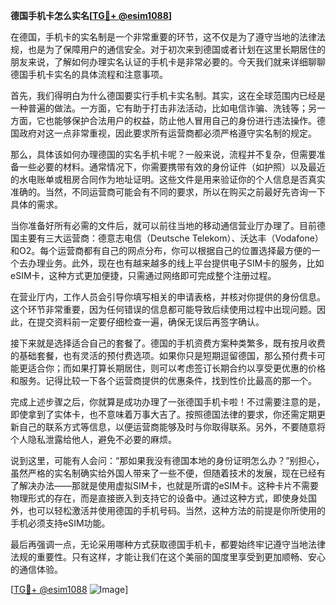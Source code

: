 **德国手机卡怎么实名[[TG💪+ @esim1088](https://t.me/s/esim1088)]**

在德国，手机卡的实名制是一个非常重要的环节，这不仅是为了遵守当地的法律法规，也是为了保障用户的通信安全。对于初次来到德国或者计划在这里长期居住的朋友来说，了解如何办理实名认证的手机卡是非常必要的。今天我们就来详细聊聊德国手机卡实名的具体流程和注意事项。

首先，我们得明白为什么德国要实行手机卡实名制。其实，这在全球范围内已经是一种普遍的做法。一方面，它有助于打击非法活动，比如电信诈骗、洗钱等；另一方面，它也能够保护合法用户的权益，防止他人冒用自己的身份进行违法操作。德国政府对这一点非常重视，因此要求所有运营商都必须严格遵守实名制的规定。

那么，具体该如何办理德国的实名手机卡呢？一般来说，流程并不复杂，但需要准备一些必要的材料。通常情况下，你需要携带有效的身份证件（如护照）以及最近的水电账单或租房合同作为地址证明。这些文件是用来验证你的个人信息是否真实准确的。当然，不同运营商可能会有不同的要求，所以在购买之前最好先咨询一下具体的需求。

当你准备好所有必需的文件后，就可以前往当地的移动通信营业厅办理了。目前德国主要有三大运营商：德意志电信（Deutsche Telekom）、沃达丰（Vodafone）和O2。每个运营商都有自己的网点分布，你可以根据自己的位置选择最方便的一个去办理业务。此外，现在也有越来越多的线上平台提供电子SIM卡的服务，比如eSIM卡，这种方式更加便捷，只需通过网络即可完成整个注册过程。

在营业厅内，工作人员会引导你填写相关的申请表格，并核对你提供的身份信息。这个环节非常重要，因为任何错误的信息都可能导致后续使用过程中出现问题。因此，在提交资料前一定要仔细检查一遍，确保无误后再签字确认。

接下来就是选择适合自己的套餐了。德国的手机资费方案种类繁多，既有按月收费的基础套餐，也有灵活的预付费选项。如果你只是短期逗留德国，那么预付费卡可能更适合你；而如果打算长期居住，则可以考虑签订长期合约以享受更优惠的价格和服务。记得比较一下各个运营商提供的优惠条件，找到性价比最高的那一个。

完成上述步骤之后，你就算是成功办理了一张德国手机卡啦！不过需要注意的是，即使拿到了实体卡，也不意味着万事大吉了。按照德国法律的要求，你还需定期更新自己的联系方式等信息，以便运营商能够及时与你取得联系。另外，不要随意将个人隐私泄露给他人，避免不必要的麻烦。

说到这里，可能有人会问：“那如果我没有德国本地的身份证明怎么办？”别担心，虽然严格的实名制确实给外国人带来了一些不便，但随着技术的发展，现在已经有了解决办法——那就是使用虚拟SIM卡，也就是所谓的eSIM卡。这种卡片不需要物理形式的存在，而是直接嵌入到支持它的设备中。通过这种方式，即使身处国外，也可以轻松激活并使用德国的手机号码。当然，这种方法的前提是你所使用的手机必须支持eSIM功能。

最后再强调一点，无论采用哪种方式获取德国手机卡，都要始终牢记遵守当地法律法规的重要性。只有这样，才能让我们在这个美丽的国度里享受到更加顺畅、安心的通信体验。

[[TG💪+ @esim1088](https://t.me/s/esim1088) ![Image](https://i.postimg.cc/4NQfJmqS/Snipaste-2025-05-13-00-14-12.png)]